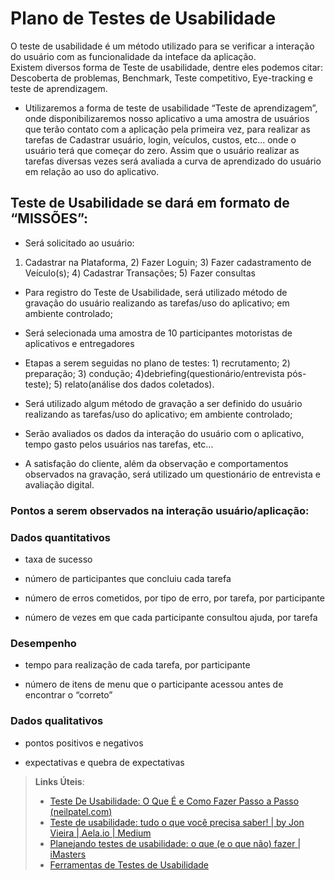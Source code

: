 # Plano de Testes de Usabilidade




O teste de usabilidade é um método utilizado para se verificar  a interação  do usuário com as funcionalidade da inteface da aplicação.  
Existem diversos forma de Teste de usabilidade, dentre eles podemos citar: Descoberta de problemas, Benchmark, Teste competitivo,  Eye-tracking e teste de aprendizagem.

 
- Utilizaremos a forma de teste de usabilidade “Teste de aprendizagem”, onde disponibilizaremos nosso aplicativo a uma amostra de usuários que terão contato com a aplicação pela primeira vez, para realizar as tarefas de Cadastrar usuário, login, veículos, custos, etc... onde o usuário terá que começar do zero.
Assim que o usuário realizar as tarefas diversas vezes será avaliada a curva de aprendizado do usuário em relação ao uso do aplicativo.

##  Teste de Usabilidade se dará em formato de “MISSÕES”:

-  Será solicitado ao usuário:

1) Cadastrar na Plataforma,  2) Fazer Loguin;  3) Fazer cadastramento de Veículo(s);  4) Cadastrar Transações;   5) Fazer consultas

-  Para registro do Teste de Usabilidade, será utilizado  método de gravação do usuário realizando as tarefas/uso do aplicativo; em ambiente controlado;

- Será selecionada uma amostra de 10 participantes motoristas de aplicativos e entregadores
  
- Etapas a serem seguidas no plano de testes: 1) recrutamento;  2) preparação; 3) condução; 4)debriefing(questionário/entrevista pós-teste); 5) relato(análise dos dados coletados).

-  Será utilizado algum método de gravação a ser definido do usuário realizando as tarefas/uso do aplicativo; em ambiente controlado;

- Serão avaliados os dados da interação do usuário com o aplicativo, tempo gasto pelos usuários nas tarefas, etc...

- A satisfação do cliente, além da observação e comportamentos observados na gravação, será utilizado um questionário de entrevista e avaliação digital.


### Pontos a serem observados na interação usuário/aplicação:

 ### Dados quantitativos

- taxa de sucesso

- número de participantes que concluiu cada tarefa

- número de erros cometidos, por tipo de erro, por tarefa, por participante

- número de vezes em que cada participante consultou ajuda, por tarefa

### Desempenho

- tempo para realização de cada tarefa, por participante

- número de itens de menu que o participante acessou antes de encontrar o “correto”

### Dados qualitativos

- pontos positivos e negativos

- expectativas e quebra de expectativas



> **Links Úteis**:
> - [Teste De Usabilidade: O Que É e Como Fazer Passo a Passo (neilpatel.com)](https://neilpatel.com/br/blog/teste-de-usabilidade/)
> - [Teste de usabilidade: tudo o que você precisa saber! | by Jon Vieira | Aela.io | Medium](https://medium.com/aela/teste-de-usabilidade-o-que-voc%C3%AA-precisa-saber-39a36343d9a6/)
> - [Planejando testes de usabilidade: o que (e o que não) fazer | iMasters](https://imasters.com.br/design-ux/planejando-testes-de-usabilidade-o-que-e-o-que-nao-fazer/)
> - [Ferramentas de Testes de Usabilidade](https://www.usability.gov/how-to-and-tools/resources/templates.html)
